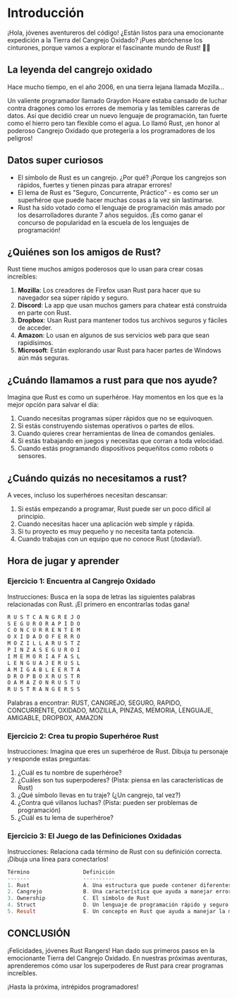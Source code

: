 
# Introducción

¡Hola, jóvenes aventureros del código! ¿Están listos para una emocionante expedición a la Tierra del Cangrejo Oxidado? ¡Pues abróchense los cinturones, porque vamos a explorar el fascinante mundo de Rust! 🦀🚀

## La leyenda del cangrejo oxidado

Hace mucho tiempo, en el año 2006, en una tierra lejana llamada Mozilla...

Un valiente programador llamado Graydon Hoare estaba cansado de luchar contra dragones como los errores de memoria y las temibles carreras de datos. Así que decidió crear un nuevo lenguaje de programación, tan fuerte como el hierro pero tan flexible como el agua. Lo llamó Rust, ¡en honor al poderoso Cangrejo Oxidado que protegería a los programadores de los peligros!

## Datos super curiosos

* El símbolo de Rust es un cangrejo. ¿Por qué? ¡Porque los cangrejos son rápidos, fuertes y tienen pinzas para atrapar errores!
* El lema de Rust es "Seguro, Concurrente, Práctico" - es como ser un superhéroe que puede hacer muchas cosas a la vez sin lastimarse.
* Rust ha sido votado como el lenguaje de programación más amado por los desarrolladores durante 7 años seguidos. ¡Es como ganar el concurso de popularidad en la escuela de los lenguajes de programación!

## ¿Quiénes son los amigos de Rust?

Rust tiene muchos amigos poderosos que lo usan para crear cosas increíbles:

1. **Mozilla**: Los creadores de Firefox usan Rust para hacer que su navegador sea súper rápido y seguro.
2. **Discord**: La app que usan muchos gamers para chatear está construida en parte con Rust.
3. **Dropbox**: Usan Rust para mantener todos tus archivos seguros y fáciles de acceder.
4. **Amazon**: Lo usan en algunos de sus servicios web para que sean rapidísimos.
5. **Microsoft**: Están explorando usar Rust para hacer partes de Windows aún más seguras.

## ¿Cuándo llamamos a rust para que nos ayude?

Imagina que Rust es como un superhéroe. Hay momentos en los que es la mejor opción para salvar el día:

1. Cuando necesitas programas súper rápidos que no se equivoquen.
2. Si estás construyendo sistemas operativos o partes de ellos.
3. Cuando quieres crear herramientas de línea de comandos geniales.
4. Si estás trabajando en juegos y necesitas que corran a toda velocidad.
5. Cuando estás programando dispositivos pequeñitos como robots o sensores.

## ¿Cuándo quizás no necesitamos a rust?

A veces, incluso los superhéroes necesitan descansar:

1. Si estás empezando a programar, Rust puede ser un poco difícil al principio.
2. Cuando necesitas hacer una aplicación web simple y rápida.
3. Si tu proyecto es muy pequeño y no necesita tanta potencia.
4. Cuando trabajas con un equipo que no conoce Rust (¡todavía!).

## Hora de jugar y aprender

### Ejercicio 1: Encuentra al Cangrejo Oxidado

Instrucciones: Busca en la sopa de letras las siguientes palabras relacionadas con Rust. ¡El primero en encontrarlas todas gana!

```rust
R U S T C A N G R E J O
S E G U R O R A P I D O
C O N C U R R E N T E M
O X I D A D O F E R R O
M O Z I L L A R U S T Z
P I N Z A S E G U R O I
I M E M O R I A F A S L
L E N G U A J E R U S L
A M I G A B L E E R T A
D R O P B O X R U S T R
O A M A Z O N R U S T U
R U S T R A N G E R S S
```

Palabras a encontrar: RUST, CANGREJO, SEGURO, RAPIDO, CONCURRENTE, OXIDADO, MOZILLA, PINZAS, MEMORIA, LENGUAJE, AMIGABLE, DROPBOX, AMAZON

### Ejercicio 2: Crea tu propio Superhéroe Rust

Instrucciones: Imagina que eres un superhéroe de Rust. Dibuja tu personaje y responde estas preguntas:

1. ¿Cuál es tu nombre de superhéroe?
2. ¿Cuáles son tus superpoderes? (Pista: piensa en las características de Rust)
3. ¿Qué símbolo llevas en tu traje? (¿Un cangrejo, tal vez?)
4. ¿Contra qué villanos luchas? (Pista: pueden ser problemas de programación)
5. ¿Cuál es tu lema de superhéroe?

### Ejercicio 3: El Juego de las Definiciones Oxidadas

Instrucciones: Relaciona cada término de Rust con su definición correcta. ¡Dibuja una línea para conectarlos!

```rust
Término                 Definición
-------                 ----------
1. Rust                 A. Una estructura que puede contener diferentes tipos de datos
2. Cangrejo             B. Una característica que ayuda a manejar errores
3. Ownership            C. El símbolo de Rust
4. Struct               D. Un lenguaje de programación rápido y seguro
5. Result               E. Un concepto en Rust que ayuda a manejar la memoria de forma segura
```

## CONCLUSIÓN

¡Felicidades, jóvenes Rust Rangers! Han dado sus primeros pasos en la emocionante Tierra del Cangrejo Oxidado. En nuestras próximas aventuras, aprenderemos cómo usar los superpoderes de Rust para crear programas increíbles.

 ¡Hasta la próxima, intrépidos programadores!

